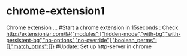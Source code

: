 # chrome-extension1
Chrome extension ...
#Start a chrome extension in 15seconds : Check
http://extensionizr.com/!#{"modules":["hidden-mode","with-bg","with-persistent-bg","no-options","no-override"],"boolean_perms":[],"match_ptrns":[]}
#Update: Set up http-server in chrome
